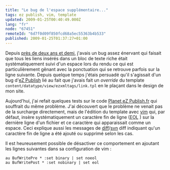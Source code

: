 ```yaml
---
title: "Le bug de l'espace supplémentaire..."
tags: ez publish, vim, template
updated: 2009-01-25T00:40:49.000Z
lang: "fr"
node: "67451"
remoteId: "6d7f0d09f850fcd68a5ec55363b4b533"
published: 2009-01-25T01:37:27+01:00
---
```


Depuis [près de deux ans et demi](/post/ouverture), j'avais un bug assez énervant qui faisait que tous les liens insérés dans un bloc de texte riche était systématiquement suivi d'un espace lors du rendu ce qui est particulièrement gênant avec la ponctuation qui se retrouve parfois sur la ligne suivante. Depuis quelque temps j'étais persuadé qu'il s'agissait d'un bug d'[eZ Publish](/tag/ez-publish) lié au fait que j'avais fait un *override* du template <code>content/datatype/view/ezxmltags/link.tpl</code>
 en le plaçant dans le design de mon site.


Aujourd'hui, j'ai refait quelques tests sur le code [Planet eZ Publish.fr](http://www.planet-ezpublish.fr) qui souffrait du même problème. J'ai découvert que le problème ne venait pas de la surcharge directement, mais de l'édition du template avec [vim](/tag/vim) qui, par défaut, insère systématiquement un caractère fin de ligne (<abbr title="End Of Line">EOL</abbr> ) sur la dernière ligne d'un fichier et ce caractère qui apparaissait comme un espace. Ceci explique aussi les messages de [diff](http://pwet.fr/man/linux/commandes/posix/diff)/[svn](http://pwet.fr/man/linux/commandes/svn) diff indiquant qu'un caractère fin de ligne a été ajouté ou supprimé selon les cas.


Il est heureusement possible de désactiver ce comportement en ajoutant les lignes suivantes dans sa configuration de vim :

``` 
au BufWritePre * :set binary | set noeol
au BufWritePost * :set nobinary | set eol
```

